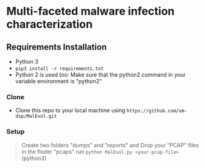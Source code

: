 

# Multi-faceted malware infection characterization


## Requirements Installation

- Python 3
- `pip3 install -r requirements.txt`
- Python 2 is used too: Make sure that the python2 command in your variable environment is "python2"


### Clone

- Clone this repo to your local machine using `https://github.com/um-dsp/MalEvol.git`

### Setup

> Create two folders "dumps" and "reports" and
> Drop your "PCAP" files in the floder "pcaps"
> run `python MalEvol.py <your-pcap-file>`  (python3)
